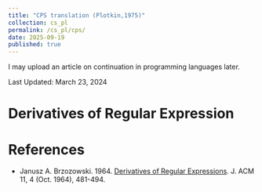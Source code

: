 ```yaml
---
title: "CPS translation (Plotkin,1975)"
collection: cs_pl
permalink: /cs_pl/cps/
date: 2025-09-19
published: true
---
```



<!-- Google tag (gtag.js) -->
<script async src="https://www.googletagmanager.com/gtag/js?id=G-4MFKZNB73K"></script>
<script>
  window.dataLayer = window.dataLayer || [];
  function gtag(){dataLayer.push(arguments);}
  gtag('js', new Date());

  gtag('config', 'G-4MFKZNB73K');
</script>


 I may upload an article on continuation in programming languages later.

Last Updated: March 23, 2024

Derivatives of Regular Expression
======



References
======
- Janusz A. Brzozowski. 1964. [Derivatives of Regular Expressions](https://dl.acm.org/doi/10.1145/321239.321249). J. ACM 11, 4 (Oct. 1964), 481-494.







